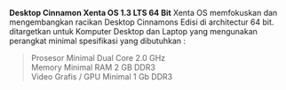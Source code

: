 **Desktop Cinnamon Xenta OS 1.3 LTS 64 Bit**
Xenta OS memfokuskan dan mengembangkan racikan Desktop Cinnamons Edisi di architectur 64 bit. ditargetkan untuk Komputer Desktop dan Laptop yang mengunakan perangkat minimal spesifikasi yang dibutuhkan :
> Prosesor Minimal Dual Core 2.0 GHz  
> Memory Minimal RAM 2 GB DDR3  
> Video Grafis / GPU Minimal 1 Gb DDR3  
